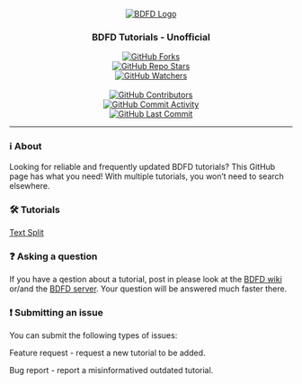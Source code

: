 <div align="center">

[![BDFD Logo](https://github.com/user-attachments/assets/789fb2a2-aa5b-4fe3-a521-4c30b8438519)](https://app.botdesignerdiscord.com/)

### BDFD Tutorials - Unofficial

[![GitHub Forks](https://img.shields.io/github/forks/Bottomloader/BDFD-tuts?style=flat&logo=Github&label=Forks)](https://github.com/Bottomloader/BDFD-tuts/network/members)  
[![GitHub Repo Stars](https://img.shields.io/github/stars/Bottomloader/BDFD-tuts?style=flat&logo=Github&label=Stars)](https://github.com/Bottomloader/BDFD-tuts/stargazers)  
[![GitHub Watchers](https://img.shields.io/github/watchers/Bottomloader/BDFD-tuts?style=flat&logo=Github&label=Watchers)](https://github.com/Bottomloader/BDFD-tuts/watchers)  
\
[![GitHub Contributors](https://img.shields.io/github/contributors/Bottomloader/BDFD-tuts?style=flat&logo=Github&label=Contributors)](https://github.com/Bottomloader/BDFD-tuts/graphs/contributors)  
[![GitHub Commit Activity](https://img.shields.io/github/commit-activity/m/Bottomloader/BDFD-tuts?logo=GitHub&style=flat&label=Commit+activity)](https://github.com/Bottomloader/BDFD-tuts/graphs/commit-activity)  
[![GitHub Last Commit](https://img.shields.io/github/last-commit/Bottomloader/BDFD-tuts?style=flat&logo=Github&label=Last+commit)](https://github.com/Bottomloader/BDFD-tuts/commits)  

</div>

---

### ℹ️ About

Looking for reliable and frequently updated BDFD tutorials? This GitHub page has what you need! With multiple tutorials, you won’t need to search elsewhere.



### 🛠️ Tutorials

[Text Split](./src/tutorials/textsplit/textsplitintro)


### ❓ Asking a question

If you have a qestion about a tutorial, post in please look at the [BDFD wiki](https://github.com/NilPointer-Software/bdfd-wiki) or/and the [BDFD server](https://botdesignerdiscord.com/discord). Your question will be answered much faster there.

### ❗ Submitting an issue

You can submit the following types of issues:

Feature request - request a new tutorial to be added.

Bug report - report a misinformatived outdated tutorial.
